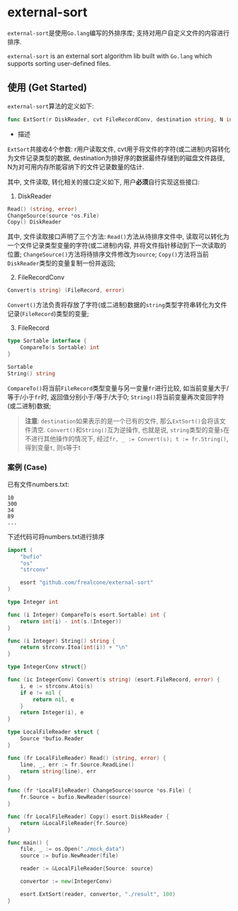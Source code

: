 # external-sort

`external-sort`是使用`Go.lang`编写的外排序库; 支持对用户自定义文件的内容进行排序.

`external-sort` is an external sort algorithm lib built with `Go.lang` which supports sorting user-defined files.

## 使用 (Get Started)

`external-sort`算法的定义如下:

```go
func ExtSort(r DiskReader, cvt FileRecordConv, destination string, N int) error
```

- 描述

`ExtSort`共接收4个参数: r用户读取文件, cvt用于将文件的字符(或二进制)内容转化为文件记录类型的数据, destination为排好序的数据最终存储到的磁盘文件路径, N为对可用内存所能容纳下的文件记录数量的估计.

其中, 文件读取, 转化相关的接口定义如下, 用户**必须**自行实现这些接口:

1. DiskReader

```go
Read() (string, error)
ChangeSource(source *os.File)
Copy() DiskReader
```

其中, 文件读取接口声明了三个方法: `Read()`方法从待排序文件中, 读取可以转化为一个文件记录类型变量的字符(或二进制)内容, 并将文件指针移动到下一次读取的位置; `ChangeSource()`方法将待排序文件修改为`source`; `Copy()`方法将当前`DiskReader`类型的变量复制一份并返回;

2. FileRecordConv

```go
Convert(s string) (FileRecord, error)
```

`Convert()`方法负责将存放了字符(或二进制)数据的`string`类型字符串转化为文件记录(`FileRecord`)类型的变量;

3. FileRecord

```go
type Sortable interface {
	CompareTo(s Sortable) int
}
```

```go
Sortable
String() string
```

`CompareTo()`将当前`FileRecord`类型变量与另一变量`fr`进行比较, 如当前变量大于/等于/小于`fr`时, 返回值分别小于/等于/大于0; `String()`将当前变量再次变回字符(或二进制)数据;

> **注意**:
> `destination`如果表示的是一个已有的文件, 那么`ExtSort()`会将该文件清空.
> `Convert()`和`String()`互为逆操作, 也就是说, `string`类型的变量`s`在不进行其他操作的情况下, 经过`fr, _ := Convert(s); t := fr.String()`, 得到变量`t`, 则s等于t

### 案例 (Case)

已有文件numbers.txt:

```
10
300
34
89
...
```

下述代码可将numbers.txt进行排序

```go
import (
	"bufio"
	"os"
	"strconv"

	esort "github.com/frealcone/external-sort"
)

type Integer int

func (i Integer) CompareTo(s esort.Sortable) int {
	return int(i) - int(s.(Integer))
}

func (i Integer) String() string {
	return strconv.Itoa(int(i)) + "\n"
}

type IntegerConv struct{}

func (ic IntegerConv) Convert(s string) (esort.FileRecord, error) {
	i, e := strconv.Atoi(s)
	if e != nil {
		return nil, e
	}
	return Integer(i), e
}

type LocalFileReader struct {
	Source *bufio.Reader
}

func (fr LocalFileReader) Read() (string, error) {
	line, _, err := fr.Source.ReadLine()
	return string(line), err
}

func (fr *LocalFileReader) ChangeSource(source *os.File) {
	fr.Source = bufio.NewReader(source)
}

func (fr LocalFileReader) Copy() esort.DiskReader {
	return &LocalFileReader{fr.Source}
}

func main() {
	file, _ := os.Open("./mock_data")
	source := bufio.NewReader(file)

	reader := &LocalFileReader{Source: source}

	convertor := new(IntegerConv)

	esort.ExtSort(reader, convertor, "./result", 100)
}
```